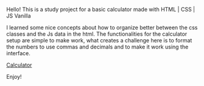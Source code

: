 Hello! This is a study project for a basic calculator made with HTML | CSS | JS Vanilla

I learned some nice concepts about how to organize better between the css classes and the Js data in the html. The functionalities for the calculator setup are simple to make work, what creates a challenge here is to format the numbers to use commas and decimals and to make it work using the interface.

<a href="">Calculator</a>

Enjoy!
